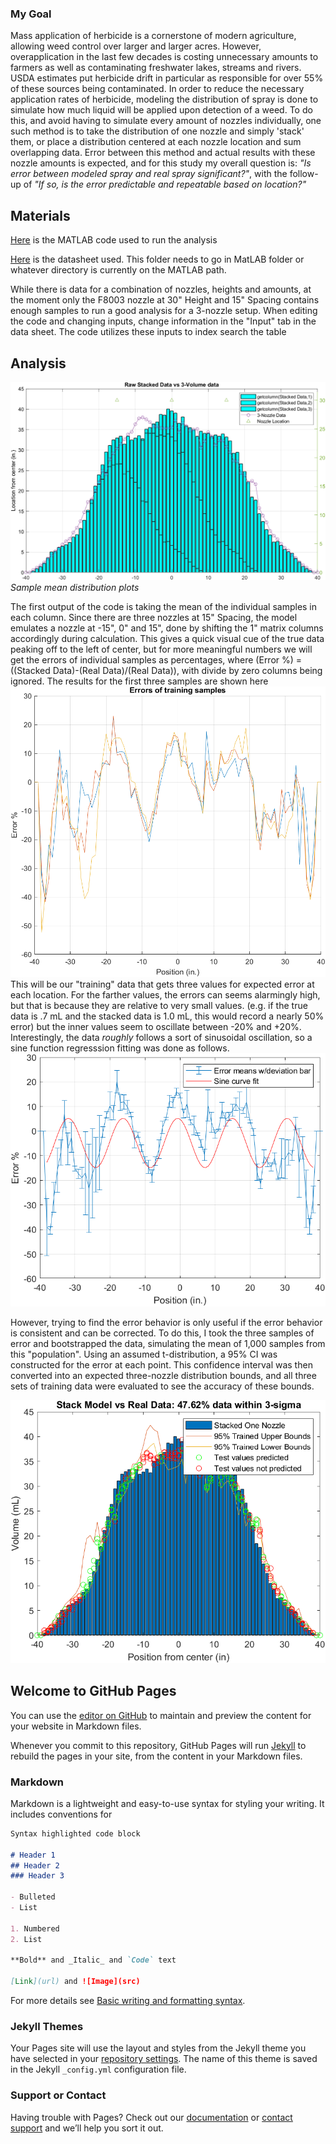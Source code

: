 ### My Goal

Mass application of herbicide is a cornerstone of modern agriculture, allowing weed control over larger and larger acres. However, overapplication in the last few decades is costing unnecessary amounts to farmers as well as contaminating freshwater lakes, streams and rivers. USDA estimates put herbicide drift in particular as responsible for over 55% of these sources being contaminated. In order to reduce the necessary application rates of herbicide, modeling the distribution of spray is done to simulate how much liquid will be applied upon detection of a weed. To do this, and avoid having to simulate every amount of nozzles individually, one such method is to take the distribution of one nozzle and simply 'stack' them, or place a distribution centered at each nozzle location and sum overlapping data. Error between this method and actual results with these nozzle amounts is expected, and for this study my overall question is: *"Is error between modeled spray and real spray significant?"*, with the follow-up of *"If so, is the error predictable and repeatable based on location?"*

## Materials
[Here](NozzleBootstrap.m) is the MATLAB code used to run the analysis

[Here](Patternator1DataSheet.xlsx) is the datasheet used. This folder needs to go in MatLAB folder or whatever directory is currently on the MATLAB path. 

While there is data for a combination of nozzles, heights and amounts, at the moment only the F8003 nozzle at 30" Height and 15" Spacing contains enough samples to run a good analysis for a 3-nozzle setup. When editing the code and changing inputs, change information in the "Input" tab in the data sheet. The code utilizes these inputs to index search the table  

## Analysis
![img](Graph1.png)
*Sample mean distribution plots*

The first output of the code is taking the mean of the individual samples in each column. Since there are three nozzles at 15" Spacing, the model emulates a nozzle at -15", 0" and 15", done by shifting the 1" matrix columns accordingly during calculation. This gives a quick visual cue of the true data peaking off to the left of center, but for more meaningful numbers we will get the errors of individual samples as percentages, where (Error %) = ((Stacked Data)-(Real Data)/(Real Data)), with divide by zero columns being ignored. The results for the first three samples are shown here
![img](Graph2.png)
This will be our "training" data that gets three values for expected error at each location. For the farther values, the errors can seems alarmingly high, but that is because they are relative to very small values. (e.g. if the true data is .7 mL and the stacked data is 1.0 mL, this would record a nearly 50% error) but the inner values seem to oscillate between -20% and +20%. Interestingly, the data *roughly* follows a sort of sinusoidal oscillation, so a sine function regresssion fitting was done as follows.
![img](Graph3.png)

However, trying to find the error behavior is only useful if the error behavior is consistent and can be corrected. To do this, I took the three samples of error and bootstrapped the data, simulating the mean of 1,000 samples from this "population". Using an assumed t-distribution, a 95% CI was constructed for the error at each point. This confidence interval was then converted into an expected three-nozzle distribution bounds, and all three sets of training data were evaluated to see the accuracy of these bounds.

![img](Graph4.png)
## Welcome to GitHub Pages

You can use the [editor on GitHub](https://github.com/basuby/516x-website/edit/gh-pages/index.md) to maintain and preview the content for your website in Markdown files.

Whenever you commit to this repository, GitHub Pages will run [Jekyll](https://jekyllrb.com/) to rebuild the pages in your site, from the content in your Markdown files.

### Markdown

Markdown is a lightweight and easy-to-use syntax for styling your writing. It includes conventions for

```markdown
Syntax highlighted code block

# Header 1
## Header 2
### Header 3

- Bulleted
- List

1. Numbered
2. List

**Bold** and _Italic_ and `Code` text

[Link](url) and ![Image](src)
```

For more details see [Basic writing and formatting syntax](https://docs.github.com/en/github/writing-on-github/getting-started-with-writing-and-formatting-on-github/basic-writing-and-formatting-syntax).

### Jekyll Themes

Your Pages site will use the layout and styles from the Jekyll theme you have selected in your [repository settings](https://github.com/basuby/516x-website/settings/pages). The name of this theme is saved in the Jekyll `_config.yml` configuration file.

### Support or Contact

Having trouble with Pages? Check out our [documentation](https://docs.github.com/categories/github-pages-basics/) or [contact support](https://support.github.com/contact) and we’ll help you sort it out.




